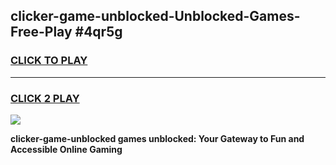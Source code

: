 
## clicker-game-unblocked-Unblocked-Games-Free-Play #4qr5g
<h3>
<a href="https://us.freeplayer.one?title=clicker-game-unblocked&ref=9M">CLICK TO PLAY</a></h3>
<hr>

<h3>
<a href="https://us.freeplayer.one?title=clicker-game-unblocked&ref=9M">CLICK 2 PLAY</a>
  
</h3>

<a href="https://us.freeplayer.one?title=clicker-game-unblocked&ref=9M"><img src="https://clearcache.store/games.png"></a>


**clicker-game-unblocked games unblocked: Your Gateway to Fun and Accessible Online Gaming**
